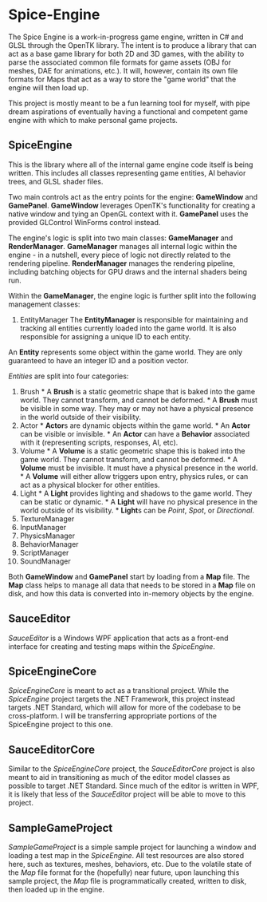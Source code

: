 # Spice-Engine

The Spice Engine is a work-in-progress game engine, written in C# and GLSL through the OpenTK library.
The intent is to produce a library that can act as a base game library for both 2D and 3D games, with the ability to parse the associated common file formats for game assets (OBJ for meshes, DAE for animations, etc.).
It will, however, contain its own file formats for Maps that act as a way to store the "game world" that the engine will then load up.

This project is mostly meant to be a fun learning tool for myself, with pipe dream aspirations of eventually having a functional and competent game engine with which to make personal game projects.

## SpiceEngine

This is the library where all of the internal game engine code itself is being written.
This includes all classes representing game entities, AI behavior trees, and GLSL shader files.

Two main controls act as the entry points for the engine: **GameWindow** and **GamePanel**.
**GameWindow** leverages OpenTK's functionality for creating a native window and tying an OpenGL context with it.
**GamePanel** uses the provided GLControl WinForms control instead.

The engine's logic is split into two main classes: **GameManager** and **RenderManager**.
**GameManager** manages all internal logic within the engine - in a nutshell, every piece of logic not directly related to the rendering pipeline.
**RenderManager** manages the rendering pipeline, including batching objects for GPU draws and the internal shaders being run.

Within the **GameManager**, the engine logic is further split into the following management classes: 

1. EntityManager
  The **EntityManager** is responsible for maintaining and tracking all entities currently loaded into the game world. It is also responsible for assigning a unique ID to each entity.
  
  An **Entity** represents some object within the game world. They are only guaranteed to have an integer ID and a position vector.
  
  *Entities* are split into four categories:
  
  1. Brush
    * A **Brush** is a static geometric shape that is baked into the game world. They cannot transform, and cannot be deformed.
    * A **Brush** must be visible in some way. They may or may not have a physical presence in the world outside of their visibility.
  2. Actor
    * **Actor**s are dynamic objects within the game world.
    * An **Actor** can be visible or invisible.
    * An **Actor** can have a **Behavior** associated with it (representing scripts, responses, AI, etc).
  3. Volume
    * A **Volume** is a static geometric shape this is baked into the game world. They cannot transform, and cannot be deformed.
    * A **Volume** must be invisible. It must have a physical presence in the world.
    * A **Volume** will either allow triggers upon entry, physics rules, or can act as a physical blocker for other entities.
  4. Light
    * A **Light** provides lighting and shadows to the game world. They can be static or dynamic.
    * A **Light** will have no physical presence in the world outside of its visibility.
    * **Light**s can be *Point*, *Spot*, or *Directional*.
2. TextureManager
3. InputManager
4. PhysicsManager
5. BehaviorManager
6. ScriptManager
7. SoundManager

Both **GameWindow** and **GamePanel** start by loading from a **Map** file.
The **Map** class helps to manage all data that needs to be stored in a **Map** file on disk, and how this data is converted into in-memory objects by the engine.

## SauceEditor

*SauceEditor* is a Windows WPF application that acts as a front-end interface for creating and testing maps within the *SpiceEngine*.

## SpiceEngineCore

*SpiceEngineCore* is meant to act as a transitional project. While the *SpiceEngine* project targets the .NET Framework, this project instead targets .NET Standard, which will allow for more of the codebase to be cross-platform. I will be transferring appropriate portions of the SpiceEngine project to this one.

## SauceEditorCore

Similar to the *SpiceEngineCore* project, the *SauceEditorCore* project is also meant to aid in transitioning as much of the editor model classes as possible to target .NET Standard. Since much of the editor is written in WPF, it is likely that less of the *SauceEditor* project will be able to move to this project.

## SampleGameProject

*SampleGameProject* is a simple sample project for launching a window and loading a test map in the *SpiceEngine*.
All test resources are also stored here, such as textures, meshes, behaviors, etc.
Due to the volatile state of the *Map* file format for the (hopefully) near future, upon launching this sample project, the *Map* file is programmatically created, written to disk, then loaded up in the engine.
